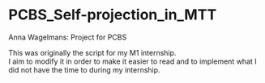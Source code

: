 # PCBS_Self-projection_in_MTT
Anna Wagelmans: Project for PCBS

This was originally the script for my M1 internship.  
I aim to modify it in order to make it easier to read and to implement what I did not have the time to during my internship.
